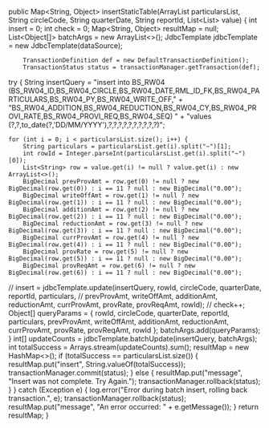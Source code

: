 public Map<String, Object> insertStaticTable(ArrayList<String> particularsList, String circleCode, String quarterDate, String reportId, List<List<String>> value) {
        int insert = 0;
        int check = 0;
        Map<String, Object> resultMap = null;
        List<Object[]> batchArgs = new ArrayList<>();
        JdbcTemplate jdbcTemplate = new JdbcTemplate(dataSource);

        TransactionDefinition def = new DefaultTransactionDefinition();
        TransactionStatus status = transactionManager.getTransaction(def);
try {
    String insertQuery = "insert into BS_RW04 (BS_RW04_ID,BS_RW04_CIRCLE,BS_RW04_DATE,RML_ID_FK,BS_RW04_PARTICULARS,BS_RW04_PY,BS_RW04_WRITE_OFF," +
            "BS_RW04_ADDITION,BS_RW04_REDUCTION,BS_RW04_CY,BS_RW04_PROVI_RATE,BS_RW04_PROVI_REQ,BS_RW04_SEQ) " +
            "values (?,?,to_date(?,'DD/MM/YYYY'),?,?,?,?,?,?,?,?,?,?)";



    for (int i = 0; i < particularsList.size(); i++) {
        String particulars = particularsList.get(i).split("~")[1];
        int rowId = Integer.parseInt(particularsList.get(i).split("~")[0]);
        List<String> row = value.get(i) != null ? value.get(i) : new ArrayList<>();
        BigDecimal prevProvAmt = row.get(0) != null ? new BigDecimal(row.get(0)) : i == 11 ? null : new BigDecimal("0.00");
        BigDecimal writeOffAmt = row.get(1) != null ? new BigDecimal(row.get(1)) : i == 11 ? null : new BigDecimal("0.00");
        BigDecimal additionAmt = row.get(2) != null ? new BigDecimal(row.get(2)) : i == 11 ? null : new BigDecimal("0.00");
        BigDecimal reductionAmt = row.get(3) != null ? new BigDecimal(row.get(3)) : i == 11 ? null : new BigDecimal("0.00");
        BigDecimal currProvAmt = row.get(4) != null ? new BigDecimal(row.get(4)) : i == 11 ? null : new BigDecimal("0.00");
        BigDecimal provRate = row.get(5) != null ? new BigDecimal(row.get(5)) : i == 11 ? null : new BigDecimal("0.00");
        BigDecimal provReqAmt = row.get(6) != null ? new BigDecimal(row.get(6)) : i == 11 ? null : new BigDecimal("0.00");

//        insert = jdbcTemplate.update(insertQuery, rowId, circleCode, quarterDate, reportId, particulars,
//                prevProvAmt, writeOffAmt, additionAmt, reductionAmt, currProvAmt, provRate, provReqAmt, rowId);
//        check++;
        Object[] queryParams = {
                rowId, circleCode, quarterDate, reportId, particulars,
                prevProvAmt, writeOffAmt, additionAmt, reductionAmt, currProvAmt,
                provRate, provReqAmt, rowId
        };
        batchArgs.add(queryParams);
    }
    int[] updateCounts = jdbcTemplate.batchUpdate(insertQuery, batchArgs);
    int totalSuccess = Arrays.stream(updateCounts).sum();
     resultMap = new HashMap<>();
    if (totalSuccess == particularsList.size()) {
        resultMap.put("insert", String.valueOf(totalSuccess));
        transactionManager.commit(status);
    } else {
        resultMap.put("message", "Insert was not complete. Try Again.");
        transactionManager.rollback(status);
    }
} catch (Exception e) {
    log.error("Error during batch insert, rolling back transaction.", e);
    transactionManager.rollback(status);
    resultMap.put("message", "An error occurred: " + e.getMessage());
}
        return resultMap;
    }
